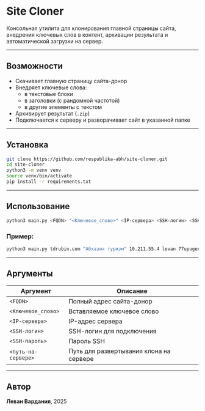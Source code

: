 #  Site Cloner

Консольная утилита для клонирования главной страницы сайта, внедрения ключевых слов в контент, архивации результата и автоматической загрузки на сервер.

---

##  Возможности

- Скачивает главную страницу сайта-донор
- Внедряет ключевые слова:
  - в текстовые блоки
  - в заголовки (с рандомной частотой)
  - в другие элементы с текстом
- Архивирует результат (`.zip`)
- Подключается к серверу и разворачивает сайт в указанной папке

---

##  Установка

```bash
git clone https://github.com/respublika-abh/site-cloner.git
cd site-cloner
python3 -m venv venv
source venv/bin/activate
pip install -r requirements.txt
```

---

##  Использование

```bash
python3 main.py <FQDN> "<Ключевое_слово>" <IP-сервера> <SSH-логин> <SSH-пароль> <путь-на-сервере>
```

### Пример:

```bash
python3 main.py tdrubin.com "Абхазия туризм" 10.211.55.4 levan 77upugen /var/www/tdrubin
```

---

##  Аргументы

| Аргумент              | Описание                                  |
|----------------------|-------------------------------------------|
| `<FQDN>`             | Полный адрес сайта-донор                  |
| `<Ключевое_слово>`   | Вставляемое ключевое слово                |
| `<IP-сервера>`       | IP-адрес сервера                          |
| `<SSH-логин>`        | SSH-логин для подключения                 |
| `<SSH-пароль>`       | Пароль SSH                                |
| `<путь-на-сервере>`  | Путь для развертывания клона на сервере  |

---

##  Автор

**Леван Вардания**, 2025  
